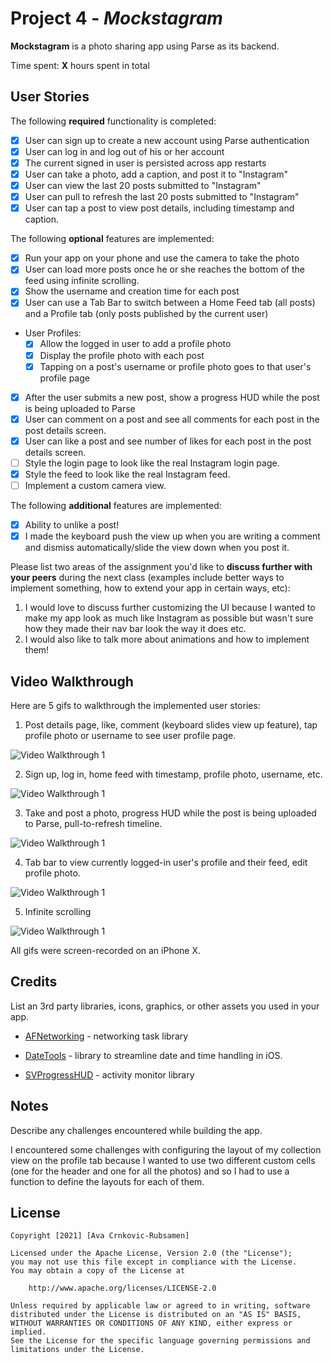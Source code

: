 # Project 4 - *Mockstagram*

**Mockstagram** is a photo sharing app using Parse as its backend.

Time spent: **X** hours spent in total

## User Stories

The following **required** functionality is completed:

- [X] User can sign up to create a new account using Parse authentication
- [X] User can log in and log out of his or her account
- [X] The current signed in user is persisted across app restarts
- [X] User can take a photo, add a caption, and post it to "Instagram"
- [X] User can view the last 20 posts submitted to "Instagram"
- [X] User can pull to refresh the last 20 posts submitted to "Instagram"
- [X] User can tap a post to view post details, including timestamp and caption.

The following **optional** features are implemented:

- [X] Run your app on your phone and use the camera to take the photo
- [X] User can load more posts once he or she reaches the bottom of the feed using infinite scrolling.
- [X] Show the username and creation time for each post
- [X] User can use a Tab Bar to switch between a Home Feed tab (all posts) and a Profile tab (only posts published by the current user)
- User Profiles:
  - [X] Allow the logged in user to add a profile photo
  - [X] Display the profile photo with each post
  - [X] Tapping on a post's username or profile photo goes to that user's profile page
- [X] After the user submits a new post, show a progress HUD while the post is being uploaded to Parse
- [X] User can comment on a post and see all comments for each post in the post details screen.
- [X] User can like a post and see number of likes for each post in the post details screen.
- [ ] Style the login page to look like the real Instagram login page.
- [X] Style the feed to look like the real Instagram feed.
- [ ] Implement a custom camera view.

The following **additional** features are implemented:

- [X] Ability to unlike a post!
- [X] I made the keyboard push the view up when you are writing a comment and dismiss automatically/slide the view down when you post it.

Please list two areas of the assignment you'd like to **discuss further with your peers** during the next class (examples include better ways to implement something, how to extend your app in certain ways, etc):

1. I would love to discuss further customizing the UI because I wanted to make my app look as much like Instagram as possible but wasn't sure how they made their nav bar look the way it does etc.
2.  I would also like to talk more about animations and how to implement them!

## Video Walkthrough

Here are 5 gifs to walkthrough the implemented user stories:

1. Post details page, like, comment (keyboard slides view up feature), tap profile photo or username to see user profile page.
<img src='https://github.com/ava-cr/FBUInstagram/blob/main/gifs/insta4.gif' title='Video Walkthrough' width='' alt='Video Walkthrough 1' />

2. Sign up, log in, home feed with timestamp, profile photo, username, etc.
<img src='https://github.com/ava-cr/FBUInstagram/blob/main/gifs/insta1.gif' title='Video Walkthrough' width='' alt='Video Walkthrough 1' />

3. Take and post a photo, progress HUD while the post is being uploaded to Parse, pull-to-refresh timeline.
<img src='https://github.com/ava-cr/FBUInstagram/blob/main/gifs/insta2.gif' title='Video Walkthrough' width='' alt='Video Walkthrough 1' />

4.  Tab bar to view currently logged-in user's profile and their feed, edit profile photo.

<img src='https://github.com/ava-cr/FBUInstagram/blob/main/gifs/insta3.gif' title='Video Walkthrough' width='' alt='Video Walkthrough 1' />

5. Infinite scrolling

<img src='https://github.com/ava-cr/FBUInstagram/blob/main/gifs/insta5.gif' title='Video Walkthrough' width='' alt='Video Walkthrough 1' />

All gifs were screen-recorded on an iPhone X.

## Credits

List an 3rd party libraries, icons, graphics, or other assets you used in your app.

- [AFNetworking](https://github.com/AFNetworking/AFNetworking) - networking task library

- 
    [DateTools](https://github.com/MatthewYork/DateTools#time-ago) - library to streamline date and time handling in iOS.
    
- 
    [SVProgressHUD](https://github.com/SVProgressHUD/SVProgressHUD) - activity monitor library
    
    
    


## Notes

Describe any challenges encountered while building the app.

I encountered some challenges with configuring the layout of my collection view on the profile tab because I wanted to use two different custom cells (one for the header and one for all the photos) and so I had to use a function to define the layouts for each of them.

## License

    Copyright [2021] [Ava Crnkovic-Rubsamen]

    Licensed under the Apache License, Version 2.0 (the "License");
    you may not use this file except in compliance with the License.
    You may obtain a copy of the License at

        http://www.apache.org/licenses/LICENSE-2.0

    Unless required by applicable law or agreed to in writing, software
    distributed under the License is distributed on an "AS IS" BASIS,
    WITHOUT WARRANTIES OR CONDITIONS OF ANY KIND, either express or implied.
    See the License for the specific language governing permissions and
    limitations under the License.
